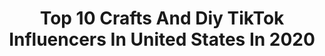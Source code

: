 ---
title: Top 10 Crafts And Diy TikTok Influencers In United States In 2020
description: >-
  Find top crafts and diy TikTok influencers in United States in 2020. Most popular hashtags: #creative #crafty #crafts #diyproject.
platform: TikTok
profiles:
  - username: "nissalynninteriors"
    fullname: >-
      Nissa-Lynn Interiors
    location: "United States"
    followers: 28853
    engagement: 401
    commentsToLikes: 0.014561
    id: ck8rof42ngtwc0j781pt01eb9
    verified: false
    hashtags: "#good, #christmastree, #kitchenremodel, #woodcrafts"
  - username: "artware"
    fullname: >-
      A craftsman
    location: "United States"
    followers: 1155984
    engagement: 2290
    commentsToLikes: 0.003698
    id: ck8sawflv42a10j78ht0b6osn
    verified: false
    hashtags: "#whatisthis, #resinaet, #jewellery, #woodworking"
  - username: "solovelycreations"
    fullname: >-
      SoLovelyCreations
    location: "United States"
    followers: 4513
    engagement: 681
    commentsToLikes: 0.074580
    id: ck94kwzq8wvhm0j78c0e6bur6
    verified: false
    hashtags: "#vote, #whippedcoffee, #sunset, #oops"
  - username: "thecloakedfox"
    fullname: >-
      thecloakedfox
    location: "United States"
    followers: 8692
    engagement: 981
    commentsToLikes: 0.016716
    id: ckal661p89hxa0i788nkqytdw
    verified: false
    hashtags: "#yoda, #yerawizard, #thrifting, #handdyed"
  - username: "gregory.joe1"
    fullname: >-
      Greg Schaff
    location: "United States"
    followers: 14567
    engagement: 668
    commentsToLikes: 0.028818
    id: cka5xtrjdfd9z0i78x6dd6olk
    verified: false
    hashtags: "#justdiyit, #house, #sunset, #justwrapit"
  - username: "fingertip.art"
    fullname: >-
      Fingertip Art
    location: "United States"
    followers: 459917
    engagement: 837
    commentsToLikes: 0.005272
    id: ck9a91xlgeft50j78bqx3qjpy
    verified: false
    hashtags: "#gift, #plane, #pewpewpew, #rose"
  - username: "storyofwood"
    fullname: >-
      Story Of Wood
    location: "United States"
    followers: 6605
    engagement: 1920
    commentsToLikes: 0.025526
    id: cka6fmdcbg7g10i78w9d678dr
    verified: false
    hashtags: "#cute, #necklace, #craft, #diycraft"
  - username: "_m.avelino"
    fullname: >-
      Magaly 💖
    location: "United States"
    followers: 6146
    engagement: 551
    commentsToLikes: 0.019584
    id: ck9f81g8m0smt0j78cmcoef17
    verified: false
    hashtags: "#funny, #cumbiasonidera, #mexicancouple, #makeup"
  - username: "lindsayhammer"
    fullname: >-
      Lindsay Hammer
    location: "United States"
    followers: 6038
    engagement: 417
    commentsToLikes: 0.006953
    id: ck9ff360pvml60j782jt5o6mh
    verified: false
    hashtags: "#thesearemycrocs, #quarantine, #imtoooldforthis, #collegelife"
---